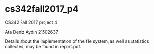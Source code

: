 # cs342fall2017_p4
CS342 Fall 2017 project 4

Ata Deniz Aydın
21502637

Details about the implementation of the file system, as well as statistics collected, may be found in report.pdf.
